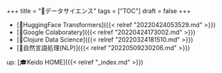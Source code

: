 +++
title = "📂データサイエンス"
tags = ["TOC"]
draft = false
+++

-   [📝HuggingFace Transformers]({{< relref "20220424053529.md" >}})
-   [📝Google Colaboratery]({{< relref "20220424173002.md" >}})
-   [📝Clojure Data Science]({{< relref "20220324181510.md" >}})
-   [📝自然言語処理(NLP)]({{< relref "20220509230206.md" >}})

up: [🎓Keido HOME]({{< relref "_index.md" >}})
